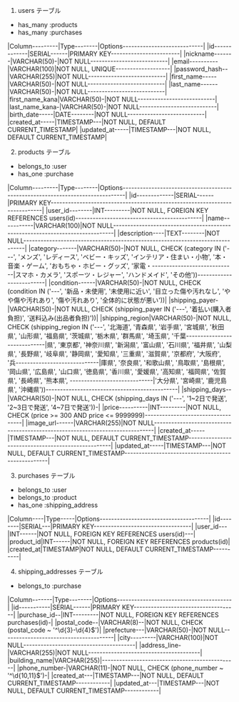 1. users テーブル
- has_many :products
- has_many :purchases

|Column---------|Type--------|Options----------------------------|
|id-------------|SERIAL------|PRIMARY KEY------------------------|
|nickname-------|VARCHAR(50)-|NOT NULL---------------------------|
|email----------|VARCHAR(100)|NOT NULL, UNIQUE-------------------|
|password_hash--|VARCHAR(255)|NOT NULL---------------------------|
|first_name-----|VARCHAR(50)-|NOT NULL---------------------------|
|last_name------|VARCHAR(50)-|NOT NULL---------------------------|
|first_name_kana|VARCHAR(50)-|NOT NULL---------------------------|
|last_name_kana-|VARCHAR(50)-|NOT NULL---------------------------|
|birth_date-----|DATE--------|NOT NULL---------------------------|
|created_at-----|TIMESTAMP---|NOT NULL, DEFAULT CURRENT_TIMESTAMP|
|updated_at-----|TIMESTAMP---|NOT NULL, DEFAULT CURRENT_TIMESTAMP|

2. products テーブル
- belongs_to :user
- has_one :purchase

|Column---------|Type--------|Options-------------------------------------------------------------------------------|
|id-------------|SERIAL------|PRIMARY KEY---------------------------------------------------------------------------|
|user_id--------|INT---------|NOT NULL, FOREIGN KEY REFERENCES users(id)--------------------------------------------|
|name-----------|VARCHAR(100)|NOT NULL------------------------------------------------------------------------------|
|description----|TEXT--------|NOT NULL------------------------------------------------------------------------------|
|category-------|VARCHAR(50)-|NOT NULL, CHECK (category IN ('---', 'メンズ', 'レディース', 'ベビー・キッズ', 'インテリア・住まい・小物', '本・音楽・ゲーム', 'おもちゃ・ホビー・グッズ', '家電・-----------------------------|スマホ・カメラ', 'スポーツ・レジャー', 'ハンドメイド', 'その他'))-------------------------|
|condition------|VARCHAR(50)-|NOT NULL, CHECK (condition IN ('---', '新品・未使用', '未使用に近い', '目立った傷や汚れなし', 'やや傷や汚れあり', '傷や汚れあり', '全体的に状態が悪い'))|
|shipping_payer-|VARCHAR(50)-|NOT NULL, CHECK (shipping_payer IN ('---', '着払い(購入者負担)', '送料込み(出品者負担)'))|
|shipping_region|VARCHAR(50)-|NOT NULL, CHECK (shipping_region IN ('---', '北海道', '青森県', '岩手県', '宮城県', '秋田県', '山形県', '福島県', '茨城県', '栃木県', '群馬県', '埼玉県', '千葉-----------------------------|県', '東京都', '神奈川県', '新潟県', '富山県', '石川県', '福井県', '山梨県', '長野県', '岐阜県', '静岡県', '愛知県', '三重県', '滋賀県', '京都府', '大阪府', '兵-----------------------------|庫県', '奈良県', '和歌山県', '鳥取県', '島根県', '岡山県', '広島県', '山口県', '徳島県', '香川県', '愛媛県', '高知県', '福岡県', '佐賀県', '長崎県', '熊本県', -----------------------------|'大分県', '宮崎県', '鹿児島県', '沖縄県'))----------------------------------------------|
|shipping_days--|VARCHAR(50)-|NOT NULL, CHECK (shipping_days IN ('---', '1~2日で発送', '2~3日で発送', '4~7日で発送'))-|
|price----------|INT---------|NOT NULL, CHECK (price >= 300 AND price <= 9999999)-----------------------------------|
|image_url------|VARCHAR(255)|NOT NULL------------------------------------------------------------------------------|
|created_at-----|TIMESTAMP---|NOT NULL, DEFAULT CURRENT_TIMESTAMP---------------------------------------------------|
|updated_at-----|TIMESTAMP---|NOT NULL, DEFAULT CURRENT_TIMESTAMP---------------------------------------------------|

3. purchases テーブル
- belongs_to :user
- belongs_to :product
- has_one :shipping_address

|Column----|Type-----|Options--------------------------------------|
|id--------|SERIAL---|PRIMARY KEY----------------------------------|
|user_id---|INT------|NOT NULL, FOREIGN KEY REFERENCES users(id)---|
|product_id|INT------|NOT NULL, FOREIGN KEY REFERENCES products(id)|
|created_at|TIMESTAMP|NOT NULL, DEFAULT CURRENT_TIMESTAMP----------|

4. shipping_addresses テーブル
- belongs_to :purchase

|Column-------|Type--------|Options----------------------------------------|
|id-----------|SERIAL------|PRIMARY KEY------------------------------------|
|purchase_id--|INT---------|NOT NULL, FOREIGN KEY REFERENCES purchases(id)-|
|postal_code--|VARCHAR(8)--|NOT NULL, CHECK (postal_code ~ '^\d{3}-\d{4}$')|
|prefecture---|VARCHAR(50)-|NOT NULL---------------------------------------|
|city---------|VARCHAR(100)|NOT NULL---------------------------------------|
|address_line-|VARCHAR(255)|NOT NULL---------------------------------------|
|building_name|VARCHAR(255)|-----------------------------------------------|
|phone_number-|VARCHAR(11)-|NOT NULL, CHECK (phone_number ~ '^\d{10,11}$')-|
|created_at---|TIMESTAMP---|NOT NULL, DEFAULT CURRENT_TIMESTAMP------------|
|updated_at---|TIMESTAMP---|NOT NULL, DEFAULT CURRENT_TIMESTAMP------------|